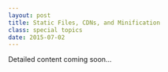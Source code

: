 ```yaml
---
layout: post
title: Static Files, CDNs, and Minification
class: special topics
date: 2015-07-02
---
```

Detailed content coming soon&hellip;
